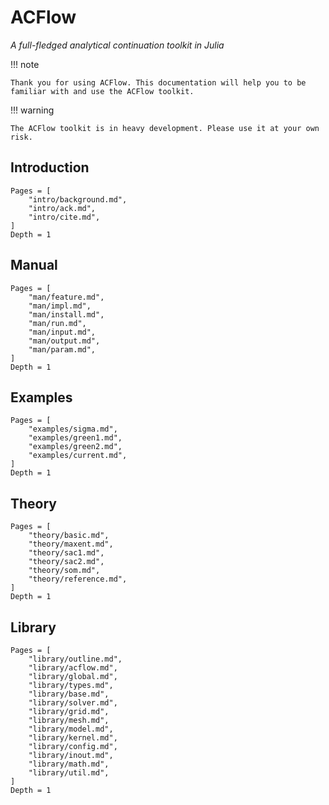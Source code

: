 # ACFlow

*A full-fledged analytical continuation toolkit in Julia*

!!! note

    Thank you for using ACFlow. This documentation will help you to be familiar with and use the ACFlow toolkit.

!!! warning

    The ACFlow toolkit is in heavy development. Please use it at your own risk.

## Introduction

```@contents
Pages = [
    "intro/background.md",
    "intro/ack.md",
    "intro/cite.md",
]
Depth = 1
```

## Manual

```@contents
Pages = [
    "man/feature.md",
    "man/impl.md",
    "man/install.md",
    "man/run.md",
    "man/input.md",
    "man/output.md",
    "man/param.md",
]
Depth = 1
```

## Examples

```@contents
Pages = [
    "examples/sigma.md",
    "examples/green1.md",
    "examples/green2.md",
    "examples/current.md",
]
Depth = 1
```

## Theory

```@contents
Pages = [
    "theory/basic.md",
    "theory/maxent.md",
    "theory/sac1.md",
    "theory/sac2.md",
    "theory/som.md",
    "theory/reference.md",
]
Depth = 1
```

## Library

```@contents
Pages = [
    "library/outline.md",
    "library/acflow.md",
    "library/global.md",
    "library/types.md",
    "library/base.md",
    "library/solver.md",
    "library/grid.md",
    "library/mesh.md",
    "library/model.md",
    "library/kernel.md",
    "library/config.md",
    "library/inout.md",
    "library/math.md",
    "library/util.md",    
]
Depth = 1
```
